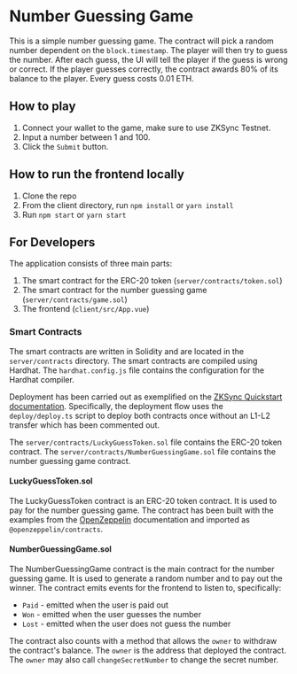 # Number Guessing Game

This is a simple number guessing game. The contract will pick a random number dependent on the `block.timestamp`. The player will then try to guess the number. After each guess, the UI will tell the player if the guess is wrong or correct. If the player guesses correctly, the contract awards 80% of its balance to the player. Every guess costs 0.01 ETH.

## How to play

1. Connect your wallet to the game, make sure to use ZKSync Testnet.
2. Input a number between 1 and 100.
3. Click the `Submit` button.

## How to run the frontend locally

1. Clone the repo
2. From the client directory, run `npm install` or `yarn install`
3. Run `npm start` or `yarn start`

## For Developers

The application consists of three main parts:

1. The smart contract for the ERC-20 token (`server/contracts/token.sol`)
2. The smart contract for the number guessing game (`server/contracts/game.sol`)
3. The frontend (`client/src/App.vue`)

### Smart Contracts

The smart contracts are written in Solidity and are located in the `server/contracts` directory. The smart contracts are compiled using Hardhat. The `hardhat.config.js` file contains the configuration for the Hardhat compiler.

Deployment has been carried out as exemplified on the [ZKSync Quickstart documentation](https://era.zksync.io/docs/dev/building-on-zksync/hello-world.html#initializing-the-project-deploying-a-smart-contract). Specifically, the deployment flow uses the `deploy/deploy.ts` script to deploy both contracts once without an L1-L2 transfer which has been commented out.

The `server/contracts/LuckyGuessToken.sol` file contains the ERC-20 token contract. The `server/contracts/NumberGuessingGame.sol` file contains the number guessing game contract.

#### LuckyGuessToken.sol

The LuckyGuessToken contract is an ERC-20 token contract. It is used to pay for the number guessing game. The contract has been built with the examples from the [OpenZeppelin](https://docs.openzeppelin.com/contracts/4.x/) documentation and imported as `@openzeppelin/contracts`.

#### NumberGuessingGame.sol

The NumberGuessingGame contract is the main contract for the number guessing game. It is used to generate a random number and to pay out the winner. The contract emits events for the frontend to listen to, specifically:

- `Paid` - emitted when the user is paid out
- `Won` - emitted when the user guesses the number
- `Lost` - emitted when the user does not guess the number

The contract also counts with a method that allows the `owner` to withdraw the contract's balance. The `owner` is the address that deployed the contract. The `owner` may also call `changeSecretNumber` to change the secret number.
